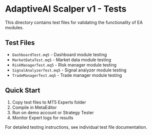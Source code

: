 ﻿# AdaptiveAI Scalper v1 - Tests

This directory contains test files for validating the functionality of EA modules.

## Test Files

- `DashboardTest.mq5` - Dashboard module testing
- `MarketDataTest.mq5` - Market data module testing  
- `RiskManagerTest.mq5` - Risk manager module testing
- `SignalAnalyzerTest.mq5` - Signal analyzer module testing
- `TradeManagerTest.mq5` - Trade manager module testing

## Quick Start

1. Copy test files to MT5 Experts folder
2. Compile in MetaEditor
3. Run on demo account or Strategy Tester
4. Monitor Expert logs for results

For detailed testing instructions, see individual test file documentation.
